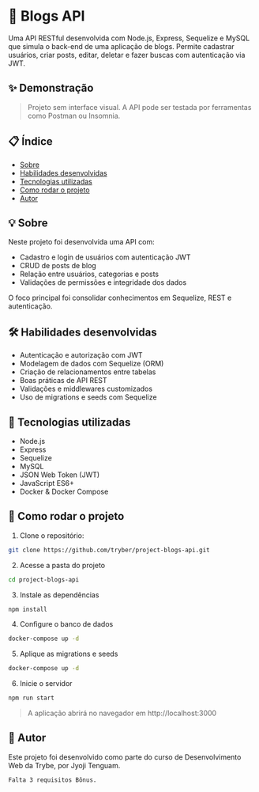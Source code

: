 # 📝 Blogs API

Uma API RESTful desenvolvida com Node.js, Express, Sequelize e MySQL que simula o back-end de uma aplicação de blogs. Permite cadastrar usuários, criar posts, editar, deletar e fazer buscas com autenticação via JWT.

## ✨ Demonstração

> Projeto sem interface visual. A API pode ser testada por ferramentas como Postman ou Insomnia.

## 📋 Índice

- [Sobre](#-sobre)
- [Habilidades desenvolvidas](#-habilidades-desenvolvidas)
- [Tecnologias utilizadas](#-tecnologias-utilizadas)
- [Como rodar o projeto](#-como-rodar-o-projeto)
- [Autor](#-autor)

## 💡 Sobre

Neste projeto foi desenvolvida uma API com:

- Cadastro e login de usuários com autenticação JWT
- CRUD de posts de blog
- Relação entre usuários, categorias e posts
- Validações de permissões e integridade dos dados

O foco principal foi consolidar conhecimentos em Sequelize, REST e autenticação.

## 🛠️ Habilidades desenvolvidas

- Autenticação e autorização com JWT
- Modelagem de dados com Sequelize (ORM)
- Criação de relacionamentos entre tabelas
- Boas práticas de API REST
- Validações e middlewares customizados
- Uso de migrations e seeds com Sequelize

## 🧪 Tecnologias utilizadas

- Node.js
- Express
- Sequelize
- MySQL
- JSON Web Token (JWT)
- JavaScript ES6+
- Docker & Docker Compose

## 🚀 Como rodar o projeto

1. Clone o repositório:

```bash
git clone https://github.com/tryber/project-blogs-api.git
```

2. Acesse a pasta do projeto

```bash
cd project-blogs-api
```

3. Instale as dependências

```bash
npm install
```

4. Configure o banco de dados

```bash
docker-compose up -d
```

5. Aplique as migrations e seeds

```bash
docker-compose up -d
```

6. Inicie o servidor

```bash
npm run start
```
>A aplicação abrirá no navegador em http://localhost:3000

## 👤 Autor

Este projeto foi desenvolvido como parte do curso de Desenvolvimento Web da Trybe, por Jyoji Tenguam.

```
Falta 3 requisitos Bônus.
